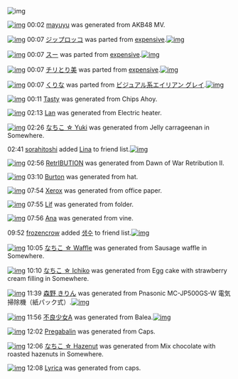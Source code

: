 ![img](http://gdrive-cdn.herokuapp.com/537b65a5bc09f0000721dda7/512px-barcode.png)

[![img](http://www.deviantsart.com/1dif51r.png)](http://www.barcodekanojo.com/kanojo/3192624/mayuyu) 00:02 [mayuyu](http://www.barcodekanojo.com/kanojo/3192624/mayuyu) was generated from AKB48 MV.

[![img](http://www.deviantsart.com/28p3t82.png)](http://www.barcodekanojo.com/kanojo/39170/%E3%82%B8%E3%83%83%E3%83%97%E3%83%AD%E3%83%83%E3%82%B3) 00:07 [ジップロッコ](http://www.barcodekanojo.com/kanojo/39170/%E3%82%B8%E3%83%83%E3%83%97%E3%83%AD%E3%83%83%E3%82%B3) was parted from [expensive](http://www.barcodekanojo.com/kanojo/39170/%E3%82%B8%E3%83%83%E3%83%97%E3%83%AD%E3%83%83%E3%82%B3).[![img](http://www.deviantsart.com/1s6rgc5.jpeg)](http://www.barcodekanojo.com/user/251588/expensive) 

[![img](http://www.deviantsart.com/1gcopfh.png)](http://www.barcodekanojo.com/kanojo/346391/%E3%82%B9%E3%83%BC) 00:07 [スー](http://www.barcodekanojo.com/kanojo/346391/%E3%82%B9%E3%83%BC) was parted from [expensive](http://www.barcodekanojo.com/kanojo/346391/%E3%82%B9%E3%83%BC).[![img](http://www.deviantsart.com/1s6rgc5.jpeg)](http://www.barcodekanojo.com/user/251588/expensive) 

[![img](http://www.deviantsart.com/1bpebb8.png)](http://www.barcodekanojo.com/kanojo/573653/%E3%83%81%E3%83%AA%E3%81%A8%E3%82%8A%E7%BE%8E) 00:07 [チリとり美](http://www.barcodekanojo.com/kanojo/573653/%E3%83%81%E3%83%AA%E3%81%A8%E3%82%8A%E7%BE%8E) was parted from [expensive](http://www.barcodekanojo.com/kanojo/573653/%E3%83%81%E3%83%AA%E3%81%A8%E3%82%8A%E7%BE%8E).[![img](http://www.deviantsart.com/1s6rgc5.jpeg)](http://www.barcodekanojo.com/user/251588/expensive) 

[![img](http://www.deviantsart.com/2paevai.png)](http://www.barcodekanojo.com/kanojo/3191611/%E3%81%8F%E3%82%8A%E3%81%AA) 00:07 [くりな](http://www.barcodekanojo.com/kanojo/3191611/%E3%81%8F%E3%82%8A%E3%81%AA) was parted from [ビジュアル系エイリアン グレイ](http://www.barcodekanojo.com/kanojo/3191611/%E3%81%8F%E3%82%8A%E3%81%AA).[![img](http://www.deviantsart.com/kj51e0.jpeg)](http://www.barcodekanojo.com/user/441/%E3%83%93%E3%82%B8%E3%83%A5%E3%82%A2%E3%83%AB%E7%B3%BB%E3%82%A8%E3%82%A4%E3%83%AA%E3%82%A2%E3%83%B3%20%E3%82%B0%E3%83%AC%E3%82%A4) 

[![img](http://www.deviantsart.com/2rveh4j.png)](http://www.barcodekanojo.com/kanojo/3192625/Tasty) 00:11 [Tasty](http://www.barcodekanojo.com/kanojo/3192625/Tasty) was generated from Chips Ahoy.

[![img](http://www.deviantsart.com/17m8vos.png)](http://www.barcodekanojo.com/kanojo/3192626/Lan) 02:13 [Lan](http://www.barcodekanojo.com/kanojo/3192626/Lan) was generated from Electric heater.

[![img](http://www.deviantsart.com/3qv6di9.png)](http://www.barcodekanojo.com/kanojo/3192627/%E3%81%AA%E3%81%A1%E3%81%93%20%E2%98%86%20Yuki) 02:26 [なちこ ☆ Yuki](http://www.barcodekanojo.com/kanojo/3192627/%E3%81%AA%E3%81%A1%E3%81%93%20%E2%98%86%20Yuki) was generated from Jelly carrageenan  in Somewhere.

02:41 [sorahitoshi](http://www.barcodekanojo.com/user/500119/sorahitoshi) added [Lina](http://www.barcodekanojo.com/kanojo/1201167/Lina) to friend list.[![img](http://www.deviantsart.com/1do2n0l.png)](http://www.barcodekanojo.com/kanojo/1201167/Lina) 

[![img](http://www.deviantsart.com/2rgjorl.png)](http://www.barcodekanojo.com/kanojo/3192628/RetrIBUTION) 02:56 [RetrIBUTION](http://www.barcodekanojo.com/kanojo/3192628/RetrIBUTION) was generated from Dawn of War Retribution II.

[![img](http://www.deviantsart.com/1ae553q.png)](http://www.barcodekanojo.com/kanojo/3192629/Burton) 03:10 [Burton](http://www.barcodekanojo.com/kanojo/3192629/Burton) was generated from hat.

[![img](http://www.deviantsart.com/mtg6u3.png)](http://www.barcodekanojo.com/kanojo/3192630/Xerox) 07:54 [Xerox](http://www.barcodekanojo.com/kanojo/3192630/Xerox) was generated from office paper.

[![img](http://www.deviantsart.com/155aglh.png)](http://www.barcodekanojo.com/kanojo/3192631/Lif) 07:55 [Lif](http://www.barcodekanojo.com/kanojo/3192631/Lif) was generated from folder.

[![img](http://www.deviantsart.com/1tsvm8g.png)](http://www.barcodekanojo.com/kanojo/3192632/Ana) 07:56 [Ana](http://www.barcodekanojo.com/kanojo/3192632/Ana) was generated from vine.

09:52 [frozencrow](http://www.barcodekanojo.com/user/500142/frozencrow) added [생수](http://www.barcodekanojo.com/kanojo/486700/%EC%83%9D%EC%88%98) to friend list.[![img](http://www.deviantsart.com/2uhsp7j.png)](http://www.barcodekanojo.com/kanojo/486700/%EC%83%9D%EC%88%98) 

[![img](http://www.deviantsart.com/pve0q.png)](http://www.barcodekanojo.com/kanojo/3192633/%E3%81%AA%E3%81%A1%E3%81%93%20%E2%98%86%20Waffle) 10:05 [なちこ ☆ Waffle](http://www.barcodekanojo.com/kanojo/3192633/%E3%81%AA%E3%81%A1%E3%81%93%20%E2%98%86%20Waffle) was generated from Sausage waffle in Somewhere.

[![img](http://www.deviantsart.com/3jnss8r.png)](http://www.barcodekanojo.com/kanojo/3192634/%E3%81%AA%E3%81%A1%E3%81%93%20%E2%98%86%20Ichiko) 10:10 [なちこ ☆ Ichiko](http://www.barcodekanojo.com/kanojo/3192634/%E3%81%AA%E3%81%A1%E3%81%93%20%E2%98%86%20Ichiko) was generated from Egg cake with strawberry cream filling in Somewhere.

[![img](http://www.deviantsart.com/25gjd33.png)](http://www.barcodekanojo.com/kanojo/3192635/%E6%A3%AE%E9%87%8E%20%E3%81%8D%E3%82%8A%E3%82%93) 11:39 [森野 きりん](http://www.barcodekanojo.com/kanojo/3192635/%E6%A3%AE%E9%87%8E%20%E3%81%8D%E3%82%8A%E3%82%93) was generated from Pnasonic MC-JP500GS-W 電気掃除機（紙パック式）.[![img](http://www.deviantsart.com/1gp5pt6.jpeg)](http://www.barcodekanojo.com/product_images/barcode/6018056/1423795141/50x50xPnasonic,P20MC-JP500GS-W,P20,PE9,P9B,PBB,PE6,PB0,P97,PE6,P8E,P83,PE9,P99,PA4,PE6,PA9,P9F,PEF,PBC,P88,PE7,PB4,P99,PE3,P83,P91,PE3,P83,P83,PE3,P82,PAF,PE5,PBC,P8F,PEF,PBC,P89.jpg,qw=88,ah=88.pagespeed.ic.sbbZdXBstx.jpg) 

[![img](http://www.deviantsart.com/n3lk7v.png)](http://www.barcodekanojo.com/kanojo/3192636/%E4%B8%8D%E8%89%AF%E5%B0%91%E5%A5%B3A) 11:56 [不良少女A](http://www.barcodekanojo.com/kanojo/3192636/%E4%B8%8D%E8%89%AF%E5%B0%91%E5%A5%B3A) was generated from Balea.[![img](http://www.deviantsart.com/7am6h0.jpeg)](http://www.barcodekanojo.com/product_images/barcode/6018057/1423796121/50x50xBalea.jpg,qw=88,ah=88.pagespeed.ic.Jv5o9J-Rj6.jpg) 

[![img](http://www.deviantsart.com/232bd6o.png)](http://www.barcodekanojo.com/kanojo/3192637/Pregabalin) 12:02 [Pregabalin](http://www.barcodekanojo.com/kanojo/3192637/Pregabalin) was generated from Caps.

[![img](http://www.deviantsart.com/3h2qc5r.png)](http://www.barcodekanojo.com/kanojo/3192638/%E3%81%AA%E3%81%A1%E3%81%93%20%E2%98%86%20Hazenut) 12:06 [なちこ ☆ Hazenut](http://www.barcodekanojo.com/kanojo/3192638/%E3%81%AA%E3%81%A1%E3%81%93%20%E2%98%86%20Hazenut) was generated from Mix chocolate with roasted hazenuts in Somewhere.

[![img](http://www.deviantsart.com/2omls2d.png)](http://www.barcodekanojo.com/kanojo/3192639/Lyrica) 12:08 [Lyrica](http://www.barcodekanojo.com/kanojo/3192639/Lyrica) was generated from caps.

